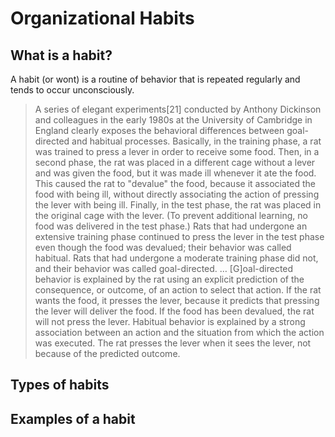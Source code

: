 # Organizational Habits

## What is a habit?

A habit (or wont) is a routine of behavior that is repeated regularly and tends to occur unconsciously.

> A series of elegant experiments[21] conducted by Anthony Dickinson and colleagues in the early 1980s at the University of Cambridge in England clearly exposes the behavioral differences between goal-directed and habitual processes. Basically, in the training phase, a rat was trained to press a lever in order to receive some food. Then, in a second phase, the rat was placed in a different cage without a lever and was given the food, but it was made ill whenever it ate the food. This caused the rat to "devalue" the food, because it associated the food with being ill, without directly associating the action of pressing the lever with being ill. Finally, in the test phase, the rat was placed in the original cage with the lever. (To prevent additional learning, no food was delivered in the test phase.) Rats that had undergone an extensive training phase continued to press the lever in the test phase even though the food was devalued; their behavior was called habitual. Rats that had undergone a moderate training phase did not, and their behavior was called goal-directed. … [G]oal-directed behavior is explained by the rat using an explicit prediction of the consequence, or outcome, of an action to select that action. If the rat wants the food, it presses the lever, because it predicts that pressing the lever will deliver the food. If the food has been devalued, the rat will not press the lever. Habitual behavior is explained by a strong association between an action and the situation from which the action was executed. The rat presses the lever when it sees the lever, not because of the predicted outcome.

## Types of habits

## Examples of a habit
